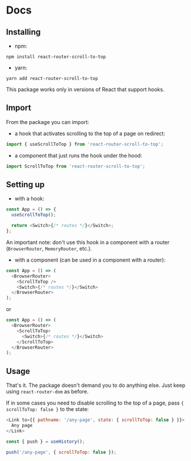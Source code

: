 # Docs

## Installing

- npm:

```shell
npm install react-router-scroll-to-top
```

- yarn:

```shell
yarn add react-router-scroll-to-top
```

This package works only in versions of React that support hooks.

## Import

From the package you can import:

- a hook that activates scrolling to the top of a page on redirect:

```javascript
import { useScrollToTop } from 'react-router-scroll-to-top';
```

- a component that just runs the hook under the hood:

```javascript
import ScrollToTop from 'react-router-scroll-to-top';
```

## Setting up

- with a hook:

```javascript
const App = () => {
  useScrollToTop();

  return <Switch>{/* routes */}</Switch>;
};
```

An important note: don't use this hook in a component with a router (`BrowserRouter`, `MemoryRouter`, etc.).

- with a component (can be used in a component with a router):

```javascript
const App = () => (
  <BrowserRouter>
    <ScrollToTop />
    <Switch>{/* routes */}</Switch>
  </BrowserRouter>
);
```

or

```javascript
const App = () => (
  <BrowserRouter>
    <ScrollToTop>
      <Switch>{/* routes */}</Switch>
    </ScrollToTop>
  </BrowserRouter>
);
```

## Usage

That's it. The package doesn't demand you to do anything else. Just keep using `react-router-dom` as before.

If in some cases you need to disable scrolling to the top of a page, pass `{ scrollToTop: false }` to the state:

```javascript
<Link to={{ pathname: '/any-page', state: { scrollToTop: false } }}>
  Any page
</Link>
```

```javascript
const { push } = useHistory();

push('/any-page', { scrollToTop: false });
```
